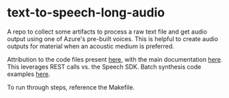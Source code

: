 # text-to-speech-long-audio
A repo to collect some artifacts to process a raw text file and get audio output using one of Azure's
pre-built voices. This is helpful to create audio outputs for material when an acoustic medium is
preferred. 

Attribution to the code files present [here](https://github.com/Azure-Samples/Cognitive-Speech-TTS/tree/master/CustomVoice-API-Samples/Python#note), with the main documentation [here](https://docs.microsoft.com/en-us/azure/cognitive-services/speech-service/long-audio-api). This leverages REST calls vs. the Speech SDK. Batch synthesis code examples [here](https://github.com/Azure-Samples/cognitive-services-speech-sdk/tree/master/samples/batch-synthesis).

To run through steps, reference the Makefile.
